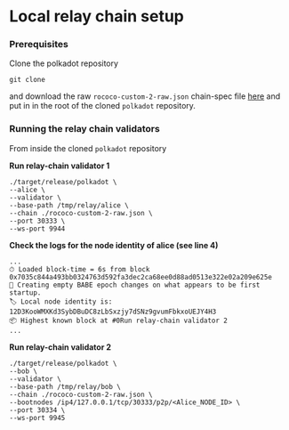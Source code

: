 # Local relay chain setup

### Prerequisites

Clone the polkadot repository

```
git clone
```

and download the raw `rococo-custom-2-raw.json` chain-spec file [here](https://docs.substrate.io/assets/tutorials/cumulus/chain-specs/rococo-custom-2-raw.json) and put in in the root of the cloned `polkadot` repository.

### Running the relay chain validators

From inside the cloned `polkadot` repository

**Run relay-chain validator 1**

```
./target/release/polkadot \
--alice \
--validator \
--base-path /tmp/relay/alice \
--chain ./rococo-custom-2-raw.json \
--port 30333 \
--ws-port 9944
```

**Check the logs for the node identity of alice (see line 4)**

```
...
⏱ Loaded block-time = 6s from block 0x7035c844a493bb0324763d592fa3dec2ca68ee0d88ad0513e322e02a209e625e
👶 Creating empty BABE epoch changes on what appears to be first startup.
🏷 Local node identity is: 12D3KooWMXKd3SybDBuDC8zLbSxzjy7dSNz9gvumFbkxoUEJY4H3
📦 Highest known block at #0Run relay-chain validator 2
...
```

**Run relay-chain validator 2**

```
./target/release/polkadot \
--bob \
--validator \
--base-path /tmp/relay/bob \
--chain ./rococo-custom-2-raw.json \
--bootnodes /ip4/127.0.0.1/tcp/30333/p2p/<Alice_NODE_ID> \
--port 30334 \
--ws-port 9945
```





